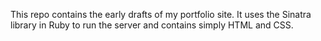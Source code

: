 This repo contains the early drafts of my portfolio site. It uses the Sinatra library in Ruby to run the server and contains simply HTML and CSS.
